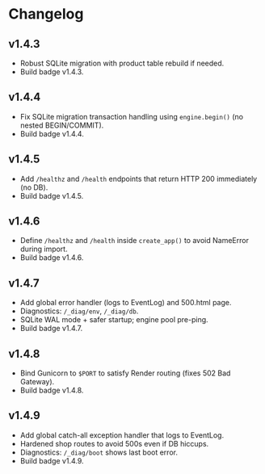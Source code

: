 # Changelog

## v1.4.3
- Robust SQLite migration with product table rebuild if needed.
- Build badge v1.4.3.

## v1.4.4
- Fix SQLite migration transaction handling using `engine.begin()` (no nested BEGIN/COMMIT).
- Build badge v1.4.4.

## v1.4.5
- Add `/healthz` and `/health` endpoints that return HTTP 200 immediately (no DB).
- Build badge v1.4.5.

## v1.4.6
- Define `/healthz` and `/health` inside `create_app()` to avoid NameError during import.
- Build badge v1.4.6.

## v1.4.7
- Add global error handler (logs to EventLog) and 500.html page.
- Diagnostics: `/_diag/env`, `/_diag/db`.
- SQLite WAL mode + safer startup; engine pool pre-ping.
- Build badge v1.4.7.

## v1.4.8
- Bind Gunicorn to `$PORT` to satisfy Render routing (fixes 502 Bad Gateway).
- Build badge v1.4.8.

## v1.4.9
- Add global catch-all exception handler that logs to EventLog.
- Hardened shop routes to avoid 500s even if DB hiccups.
- Diagnostics: `/_diag/boot` shows last boot error.
- Build badge v1.4.9.
